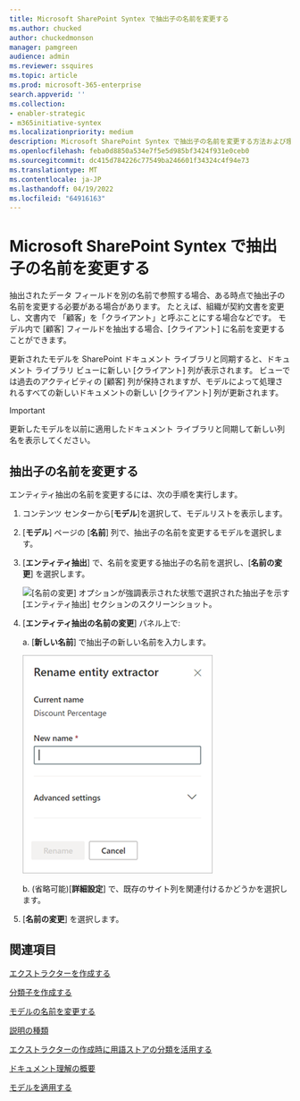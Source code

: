 ```yaml
---
title: Microsoft SharePoint Syntex で抽出子の名前を変更する
ms.author: chucked
author: chuckedmonson
manager: pamgreen
audience: admin
ms.reviewer: ssquires
ms.topic: article
ms.prod: microsoft-365-enterprise
search.appverid: ''
ms.collection:
- enabler-strategic
- m365initiative-syntex
ms.localizationpriority: medium
description: Microsoft SharePoint Syntex で抽出子の名前を変更する方法および理由について説明します。
ms.openlocfilehash: feba0d8850a534e7f5e5d985bf3424f931e0ceb0
ms.sourcegitcommit: dc415d784226c77549ba246601f34324c4f94e73
ms.translationtype: MT
ms.contentlocale: ja-JP
ms.lasthandoff: 04/19/2022
ms.locfileid: "64916163"
---
```

# <a name="rename-an-extractor-in-microsoft-sharepoint-syntex"></a>Microsoft SharePoint Syntex で抽出子の名前を変更する

抽出されたデータ フィールドを別の名前で参照する場合、ある時点で抽出子の名前を変更する必要がある場合があります。 たとえば、組織が契約文書を変更し、文書内で 「顧客」を「クライアント」と呼ぶことにする場合などです。 モデル内で [顧客] フィールドを抽出する場合、[クライアント] に名前を変更することができます。

更新されたモデルを SharePoint ドキュメント ライブラリと同期すると、ドキュメント ライブラリ ビューに新しい [クライアント] 列が表示されます。 ビューでは過去のアクティビティの [顧客] 列が保持されますが、モデルによって処理されるすべての新しいドキュメントの新しい [クライアント] 列が更新されます。 

> [!IMPORTANT]
>  更新したモデルを以前に適用したドキュメント ライブラリと同期して新しい列名を表示してください。 

## <a name="rename-an-extractor"></a>抽出子の名前を変更する

エンティティ抽出の名前を変更するには、次の手順を実行します。

1. コンテンツ センターから[**モデル**]を選択して、モデルリストを表示します。

2. [**モデル**] ページの [**名前**] 列で、抽出子の名前を変更するモデルを選択します。

3. [**エンティティ抽出**] で、名前を変更する抽出子の名前を選択し、[**名前の変更**] を選択します。

    ![[名前の変更] オプションが強調表示された状態で選択された抽出子を示す [エンティティ抽出] セクションのスクリーンショット。](../media/content-understanding/entity-extractor-rename.png) 

4. [**エンティティ抽出の名前の変更**] パネル上で: 

   a. [**新しい名前**] で抽出子の新しい名前を入力します。

    ![[エンティティ抽出] パネルを示すスクリーンショット。](../media/content-understanding/rename-entity-extractor-panel.png) 

   b. (省略可能)[**詳細設定**] で、既存のサイト列を関連付けるかどうかを選択します。

5. [**名前の変更**] を選択します。

## <a name="see-also"></a>関連項目
[エクストラクターを作成する](create-an-extractor.md)

[分類子を作成する](create-a-classifier.md)

[モデルの名前を変更する](rename-a-model.md)

[説明の種類](explanation-types-overview.md)

[エクストラクターの作成時に用語ストアの分類を活用する](leverage-term-store-taxonomy.md)

[ドキュメント理解の概要](document-understanding-overview.md)

[モデルを適用する](apply-a-model.md) 
